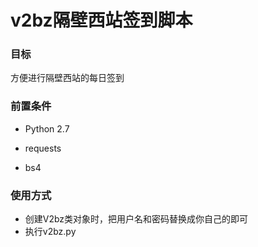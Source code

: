 # v2bz隔壁西站签到脚本

### 目标

方便进行隔壁西站的每日签到

### 前置条件

* Python 2.7

* requests

* bs4

### 使用方式

* 创建V2bz类对象时，把用户名和密码替换成你自己的即可
* 执行v2bz.py







